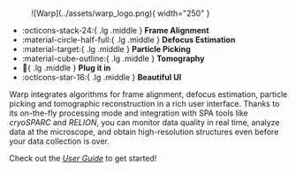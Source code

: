 # 

<figure markdown="span">
  ![Warp](../assets/warp_logo.png){ width="250" }
  <figcaption></figcaption>
</figure>

<div class="grid cards" markdown>

- :octicons-stack-24:{ .lg .middle } __Frame Alignment__
- :material-circle-half-full:{ .lg .middle } __Defocus Estimation__
- :material-target:{ .lg .middle } __Particle Picking__
- :material-cube-outline:{ .lg .middle } __Tomography__
- :electric_plug:{ .lg .middle } __Plug it in__
- :octicons-star-16:{ .lg .middle } __Beautiful UI__

</div>

Warp integrates algorithms for frame alignment, defocus estimation, particle
picking and tomographic reconstruction in a rich user interface. Thanks to its
on-the-fly processing mode and integration with SPA tools like *cryoSPARC* and *RELION*,
you can monitor data quality in real time, analyze data at the microscope, and obtain
high-resolution structures even before your data collection is over.

Check out the [*User Guide*](../user_guide/overview.md) to get started!

